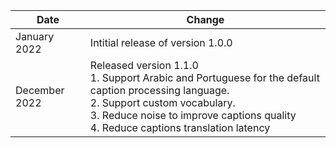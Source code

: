 | Date          | Change            |
|---------------|-------------------|
| January 2022 | Intitial release of version 1.0.0 |
| December 2022 | Released version 1.1.0 <br> 1. Support Arabic and Portuguese for the default caption processing language.<br> 2. Support custom vocabulary.<br> 3. Reduce noise to improve captions quality<br> 4. Reduce captions translation latency<br> |